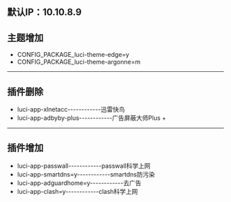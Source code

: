 ## 默认IP：10.10.8.9

## 主题增加
- CONFIG_PACKAGE_luci-theme-edge=y
- CONFIG_PACKAGE_luci-theme-argonne=m

-------------------------------------------------------
## 插件删除
- luci-app-xlnetacc------------迅雷快鸟
- luci-app-adbyby-plus------------广告屏蔽大师Plus +

-------------------------------------------------------
## 插件增加
- luci-app-passwall------------passwall科学上网
- luci-app-smartdns=y------------smartdns防污染
- luci-app-adguardhome=y------------去广告
- luci-app-clash=y------------clash科学上网
